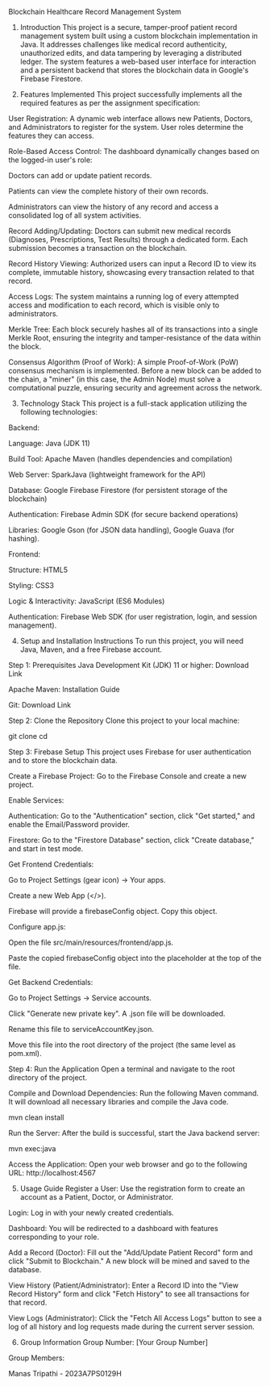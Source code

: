 Blockchain Healthcare Record Management System
1. Introduction
This project is a secure, tamper-proof patient record management system built using a custom blockchain implementation in Java. It addresses challenges like medical record authenticity, unauthorized edits, and data tampering by leveraging a distributed ledger. The system features a web-based user interface for interaction and a persistent backend that stores the blockchain data in Google's Firebase Firestore.

2. Features Implemented
This project successfully implements all the required features as per the assignment specification:

User Registration: A dynamic web interface allows new Patients, Doctors, and Administrators to register for the system. User roles determine the features they can access.

Role-Based Access Control: The dashboard dynamically changes based on the logged-in user's role:

Doctors can add or update patient records.

Patients can view the complete history of their own records.

Administrators can view the history of any record and access a consolidated log of all system activities.

Record Adding/Updating: Doctors can submit new medical records (Diagnoses, Prescriptions, Test Results) through a dedicated form. Each submission becomes a transaction on the blockchain.

Record History Viewing: Authorized users can input a Record ID to view its complete, immutable history, showcasing every transaction related to that record.

Access Logs: The system maintains a running log of every attempted access and modification to each record, which is visible only to administrators.

Merkle Tree: Each block securely hashes all of its transactions into a single Merkle Root, ensuring the integrity and tamper-resistance of the data within the block.

Consensus Algorithm (Proof of Work): A simple Proof-of-Work (PoW) consensus mechanism is implemented. Before a new block can be added to the chain, a "miner" (in this case, the Admin Node) must solve a computational puzzle, ensuring security and agreement across the network.

3. Technology Stack
This project is a full-stack application utilizing the following technologies:

Backend:

Language: Java (JDK 11)

Build Tool: Apache Maven (handles dependencies and compilation)

Web Server: SparkJava (lightweight framework for the API)

Database: Google Firebase Firestore (for persistent storage of the blockchain)

Authentication: Firebase Admin SDK (for secure backend operations)

Libraries: Google Gson (for JSON data handling), Google Guava (for hashing).

Frontend:

Structure: HTML5

Styling: CSS3

Logic & Interactivity: JavaScript (ES6 Modules)

Authentication: Firebase Web SDK (for user registration, login, and session management).

4. Setup and Installation Instructions
To run this project, you will need Java, Maven, and a free Firebase account.

Step 1: Prerequisites
Java Development Kit (JDK) 11 or higher: Download Link

Apache Maven: Installation Guide

Git: Download Link

Step 2: Clone the Repository
Clone this project to your local machine:

git clone <your-private-github-repo-url>
cd <repository-folder-name>

Step 3: Firebase Setup
This project uses Firebase for user authentication and to store the blockchain data.

Create a Firebase Project: Go to the Firebase Console and create a new project.

Enable Services:

Authentication: Go to the "Authentication" section, click "Get started," and enable the Email/Password provider.

Firestore: Go to the "Firestore Database" section, click "Create database," and start in test mode.

Get Frontend Credentials:

Go to Project Settings (gear icon) -> Your apps.

Create a new Web App (</>).

Firebase will provide a firebaseConfig object. Copy this object.

Configure app.js:

Open the file src/main/resources/frontend/app.js.

Paste the copied firebaseConfig object into the placeholder at the top of the file.

Get Backend Credentials:

Go to Project Settings -> Service accounts.

Click "Generate new private key". A .json file will be downloaded.

Rename this file to serviceAccountKey.json.

Move this file into the root directory of the project (the same level as pom.xml).

Step 4: Run the Application
Open a terminal and navigate to the root directory of the project.

Compile and Download Dependencies: Run the following Maven command. It will download all necessary libraries and compile the Java code.

mvn clean install

Run the Server: After the build is successful, start the Java backend server:

mvn exec:java

Access the Application: Open your web browser and go to the following URL:
http://localhost:4567

5. Usage Guide
Register a User: Use the registration form to create an account as a Patient, Doctor, or Administrator.

Login: Log in with your newly created credentials.

Dashboard: You will be redirected to a dashboard with features corresponding to your role.

Add a Record (Doctor): Fill out the "Add/Update Patient Record" form and click "Submit to Blockchain." A new block will be mined and saved to the database.

View History (Patient/Administrator): Enter a Record ID into the "View Record History" form and click "Fetch History" to see all transactions for that record.

View Logs (Administrator): Click the "Fetch All Access Logs" button to see a log of all history and log requests made during the current server session.

6. Group Information
Group Number: [Your Group Number]

Group Members:

Manas Tripathi - 2023A7PS0129H



